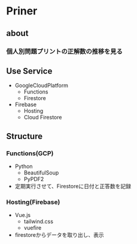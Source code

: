 # Priner
## about
### 個人別問題プリントの正解数の推移を見る
## Use Service
- GoogleCloudPlatform
    - Functions
    - Firestore
- Firebase
    - Hosting
    - Cloud Firestore
## Structure
### Functions(GCP)
- Python
    - BeautifulSoup
    - PyPDF2
- 定期実行させて、Firestoreに日付と正答数を記録
### Hosting(Firebase)
- Vue.js
    - tailwind.css
    - vuefire
- firestoreからデータを取り出し、表示

